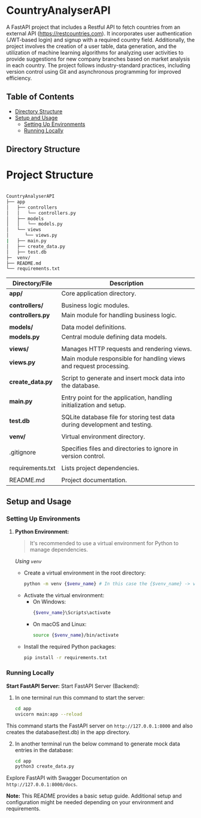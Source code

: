 # CountryAnalyserAPI

A FastAPI project that includes a Restful API to fetch countries from an external API (https://restcountries.com). It incorporates user authentication (JWT-based login) and signup with a required country field. Additionally, the project involves the creation of a user table, data generation, and the utilization of machine learning algorithms for analyzing user activities to provide suggestions for new company branches based on market analysis in each country. The project follows industry-standard practices, including version control using Git and asynchronous programming for improved efficiency.

## Table of Contents
- [Directory Structure](#directory-structure)
- [Setup and Usage](#setup-and-usage)
  - [Setting Up Environments](#setting-up-environments)
  - [Running Locally](#running-locally)

## Directory Structure

# Project Structure
```bash

CountryAnalyserAPI
├── app
│   ├── controllers
│   │   └── controllers.py
│   ├── models
│   │   └── models.py
│   └── views
│      └── views.py
|   ├── main.py
│   ├── create_data.py
│   ├── test.db
├─  venv/
├── README.md
└── requirements.txt
```

| Directory/File              | Description                                                                 |
|-----------------------------|-----------------------------------------------------------------------------|
| **app/**                    | Core application directory.                                                 |
|                             |                                                                             |
| **controllers/**            | Business logic modules.                                                     |
| **controllers.py**          | Main module for handling business logic.                                    |
|                             |                                                                             |
| **models/**                 | Data model definitions.                                                     |
| **models.py**               | Central module defining data models.                                        |
|                             |                                                                             |
| **views/**                  | Manages HTTP requests and rendering views.                                  |
| **views.py**                | Main module responsible for handling views and request processing.          |
|                             |                                                                             |
| **create_data.py**          | Script to generate and insert mock data into the database.                  |
|                             |                                                                             |
| **main.py**                 | Entry point for the application, handling initialization and setup.         |
|                             |                                                                             |
| **test.db**                 | SQLite database file for storing test data during development and testing.  |
|                             |                                                                             |
| **venv/**                   | Virtual environment directory.                                              |
|                             |                                                                             |
| .gitignore                  | Specifies files and directories to ignore in version control.               |
|                             |                                                                             |
| requirements.txt            | Lists project dependencies.                                                 |
|                             |                                                                             |
| README.md                   | Project documentation.                                                      |

## Setup and Usage

### Setting Up Environments

1. **Python Environment:**

   > It's recommended to use a virtual environment for Python to manage dependencies.

    _Using `venv`_
    - Create a virtual environment in the root directory:
      ```bash
      python -m venv {$venv_name} # In this case the {$venv_name} -> venv
      ```
    - Activate the virtual environment:
      - On Windows:
        ```bash
        {$venv_name}\Scripts\activate
        ```
      - On macOS and Linux:
        ```bash
        source {$venv_name}/bin/activate
        ```
    - Install the required Python packages:
      ```bash
      pip install -r requirements.txt
      ```

### Running Locally

**Start FastAPI Server:**
  Start FastAPI Server (Backend):
  1. In one terminal run this command to start the server:
     ```bash
     cd app
     uvicorn main:app --reload
     ```
     
  This command starts the FastAPI server on `http://127.0.0.1:8000` and also creates the database(test.db) in the app directory.

  2. In another terminal run the below command to generate mock data entries in the database:
     ```bash
     cd app
     python3 create_data.py
     ```
  Explore FastAPI with Swagger Documentation on `http://127.0.0.1:8000/docs`.

**Note:** This README provides a basic setup guide. Additional setup and configuration might be needed depending on your environment and requirements.
